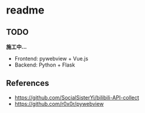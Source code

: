 # readme

## TODO

**施工中...**

- Frontend: pywebview + Vue.js
- Backend: Python + Flask

## References

- https://github.com/SocialSisterYi/bilibili-API-collect
- https://github.com/r0x0r/pywebview